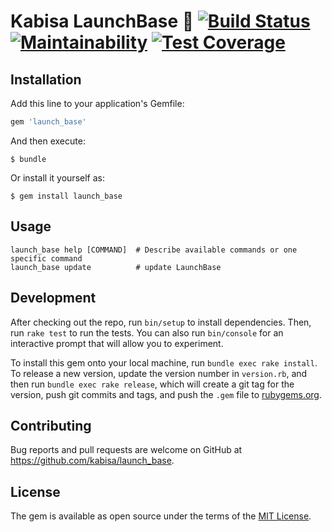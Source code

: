 # Kabisa LaunchBase :rocket: [![Build Status](https://travis-ci.org/kabisa/launch-base.svg?branch=master)](https://travis-ci.org/kabisa/launch-base) [![Maintainability](https://api.codeclimate.com/v1/badges/f563fdb89d5509e4e8f3/maintainability)](https://codeclimate.com/github/kabisa/launch-base/maintainability) [![Test Coverage](https://api.codeclimate.com/v1/badges/f563fdb89d5509e4e8f3/test_coverage)](https://codeclimate.com/github/kabisa/launch-base/test_coverage)

## Installation

Add this line to your application's Gemfile:

```ruby
gem 'launch_base'
```

And then execute:

    $ bundle

Or install it yourself as:

    $ gem install launch_base

## Usage

```
launch_base help [COMMAND]  # Describe available commands or one specific command
launch_base update          # update LaunchBase
```

## Development

After checking out the repo, run `bin/setup` to install dependencies. Then, run `rake test` to run the tests. You can also run `bin/console` for an interactive prompt that will allow you to experiment.

To install this gem onto your local machine, run `bundle exec rake install`. To release a new version, update the version number in `version.rb`, and then run `bundle exec rake release`, which will create a git tag for the version, push git commits and tags, and push the `.gem` file to [rubygems.org](https://rubygems.org).

## Contributing

Bug reports and pull requests are welcome on GitHub at https://github.com/kabisa/launch_base.

## License

The gem is available as open source under the terms of the [MIT License](https://opensource.org/licenses/MIT).
